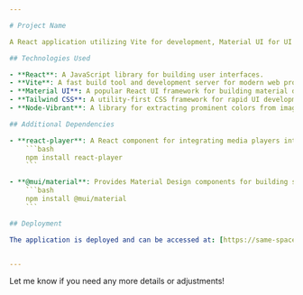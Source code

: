 ```yaml
---

# Project Name

A React application utilizing Vite for development, Material UI for UI components, Tailwind CSS for styling, and Node-Vibrant for dynamic background colors. This project also includes React Player for media playback.

## Technologies Used

- **React**: A JavaScript library for building user interfaces.
- **Vite**: A fast build tool and development server for modern web projects.
- **Material UI**: A popular React UI framework for building material design components.
- **Tailwind CSS**: A utility-first CSS framework for rapid UI development.
- **Node-Vibrant**: A library for extracting prominent colors from images to be used as dynamic background colors.

## Additional Dependencies

- **react-player**: A React component for integrating media players into your application.
    ```bash
    npm install react-player
    ```

- **@mui/material**: Provides Material Design components for building sleek user interfaces.
    ```bash
    npm install @mui/material
    ```

## Deployment

The application is deployed and can be accessed at: [https://same-space-assignement.vercel.app/](https://same-space-assignement.vercel.app/)


---
```


Let me know if you need any more details or adjustments!
